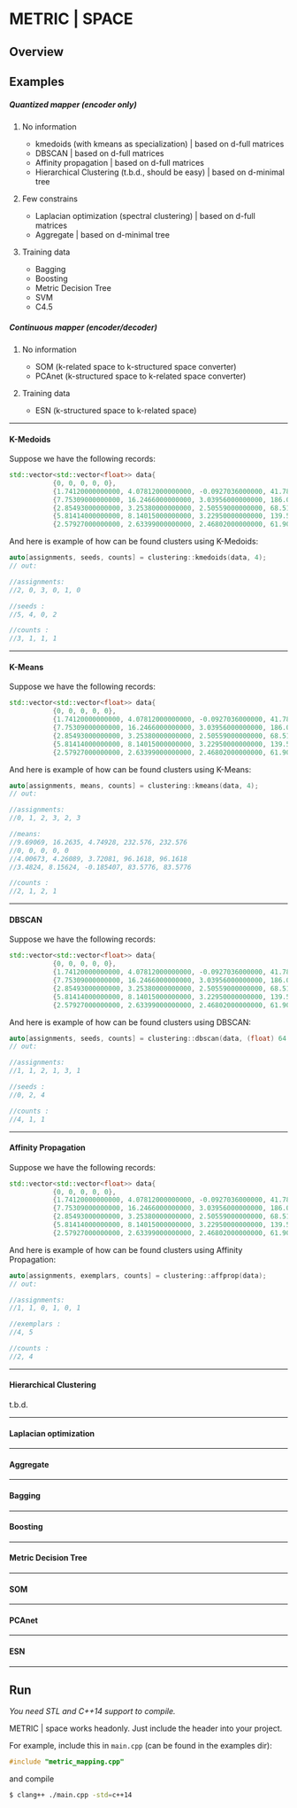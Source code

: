 # METRIC | SPACE

## Overview


## Examples

##### Quantized mapper (encoder only) 



1. No information
    - kmedoids (with kmeans as specialization) | based on d-full matrices
    - DBSCAN | based on d-full matrices
    - Affinity propagation | based on d-full matrices
    - Hierarchical Clustering (t.b.d., should be easy) | based on d-minimal tree


2. Few constrains
    - Laplacian optimization (spectral clustering) | based on d-full matrices
    - Aggregate | based on d-minimal tree


3. Training data
    - Bagging
    - Boosting
    - Metric Decision Tree
    - SVM
    - C4.5


##### Continuous mapper (encoder/decoder)



1. No information
    - SOM (k-related space to k-structured space converter)
    - PCAnet (k-structured space to k-related space converter)


2. Training data
    - ESN (k-structured space to k-related space)

---

#### K-Medoids

Suppose we have the following records:
```cpp
std::vector<std::vector<float>> data{
		   {0, 0, 0, 0, 0},
		   {1.74120000000000, 4.07812000000000, -0.0927036000000, 41.7888000000000, 41.7888000000000},
		   {7.75309000000000, 16.2466000000000, 3.03956000000000, 186.074000000000, 186.074000000000},
		   {2.85493000000000, 3.25380000000000, 2.50559000000000, 68.5184000000000, 68.5184000000000},
		   {5.81414000000000, 8.14015000000000, 3.22950000000000, 139.539000000000, 139.539000000000},
		   {2.57927000000000, 2.63399000000000, 2.46802000000000, 61.9026000000000, 61.9026000000000} };
```

And here is example of how can be found clusters using K-Medoids:
```cpp
auto[assignments, seeds, counts] = clustering::kmedoids(data, 4);
// out:

//assignments:
//2, 0, 3, 0, 1, 0

//seeds :
//5, 4, 0, 2

//counts :
//3, 1, 1, 1
```

---

#### K-Means

Suppose we have the following records:
```cpp
std::vector<std::vector<float>> data{
		   {0, 0, 0, 0, 0},
		   {1.74120000000000, 4.07812000000000, -0.0927036000000, 41.7888000000000, 41.7888000000000},
		   {7.75309000000000, 16.2466000000000, 3.03956000000000, 186.074000000000, 186.074000000000},
		   {2.85493000000000, 3.25380000000000, 2.50559000000000, 68.5184000000000, 68.5184000000000},
		   {5.81414000000000, 8.14015000000000, 3.22950000000000, 139.539000000000, 139.539000000000},
		   {2.57927000000000, 2.63399000000000, 2.46802000000000, 61.9026000000000, 61.9026000000000} };
```

And here is example of how can be found clusters using K-Means:
```cpp
auto[assignments, means, counts] = clustering::kmeans(data, 4); 
// out:

//assignments:
//0, 1, 2, 3, 2, 3

//means:
//9.69069, 16.2635, 4.74928, 232.576, 232.576
//0, 0, 0, 0, 0
//4.00673, 4.26089, 3.72081, 96.1618, 96.1618
//3.4824, 8.15624, -0.185407, 83.5776, 83.5776

//counts :
//2, 1, 2, 1
```

---

#### DBSCAN

Suppose we have the following records:
```cpp
std::vector<std::vector<float>> data{
		   {0, 0, 0, 0, 0},
		   {1.74120000000000, 4.07812000000000, -0.0927036000000, 41.7888000000000, 41.7888000000000},
		   {7.75309000000000, 16.2466000000000, 3.03956000000000, 186.074000000000, 186.074000000000},
		   {2.85493000000000, 3.25380000000000, 2.50559000000000, 68.5184000000000, 68.5184000000000},
		   {5.81414000000000, 8.14015000000000, 3.22950000000000, 139.539000000000, 139.539000000000},
		   {2.57927000000000, 2.63399000000000, 2.46802000000000, 61.9026000000000, 61.9026000000000} };
```

And here is example of how can be found clusters using DBSCAN:
```cpp
auto[assignments, seeds, counts] = clustering::dbscan(data, (float) 64.0, 1); 
// out:

//assignments:
//1, 1, 2, 1, 3, 1

//seeds :
//0, 2, 4

//counts :
//4, 1, 1
```

---

#### Affinity Propagation

Suppose we have the following records:
```cpp
std::vector<std::vector<float>> data{
		   {0, 0, 0, 0, 0},
		   {1.74120000000000, 4.07812000000000, -0.0927036000000, 41.7888000000000, 41.7888000000000},
		   {7.75309000000000, 16.2466000000000, 3.03956000000000, 186.074000000000, 186.074000000000},
		   {2.85493000000000, 3.25380000000000, 2.50559000000000, 68.5184000000000, 68.5184000000000},
		   {5.81414000000000, 8.14015000000000, 3.22950000000000, 139.539000000000, 139.539000000000},
		   {2.57927000000000, 2.63399000000000, 2.46802000000000, 61.9026000000000, 61.9026000000000} };
```

And here is example of how can be found clusters using Affinity Propagation:
```cpp
auto[assignments, exemplars, counts] = clustering::affprop(data);
// out:

//assignments:
//1, 1, 0, 1, 0, 1

//exemplars :
//4, 5

//counts :
//2, 4
```

---

#### Hierarchical Clustering

t.b.d.

---

#### Laplacian optimization
---

#### Aggregate
---

#### Bagging
---

#### Boosting
---

#### Metric Decision Tree
---

#### SOM
---

#### PCAnet
---

#### ESN
---

## Run
*You need STL and C++14 support to compile.*

METRIC | space works headonly. Just include the header into your project.

For example, include this in `main.cpp` (can be found in the examples dir):
```cpp
#include "metric_mapping.cpp"
```

and compile

```bash
$ clang++ ./main.cpp -std=c++14
```